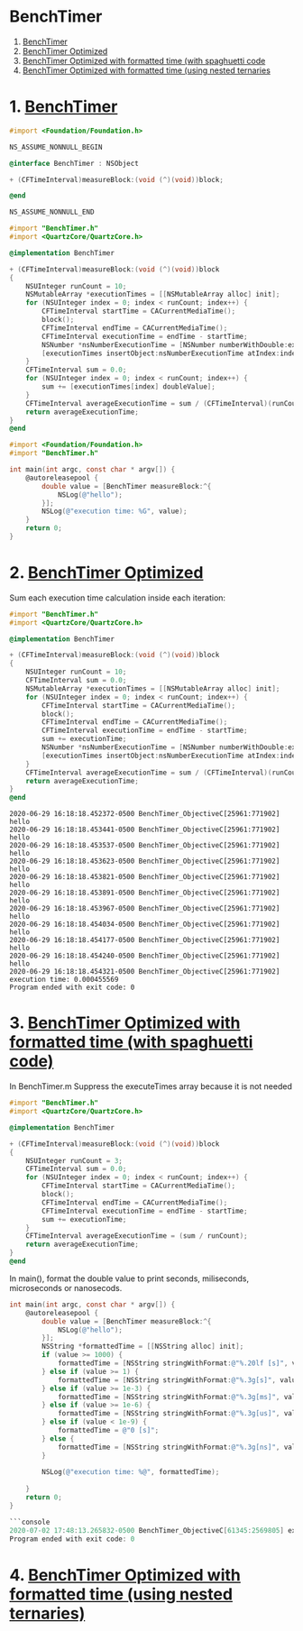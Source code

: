 # BenchTimer

1. [BenchTimer](https://github.com/c4arl0s/AlgorithmsAndDataStructuresInSwift/tree/master/ProjectsObjectiveC#1-benchtimer)
2. [BenchTimer Optimized](https://github.com/c4arl0s/AlgorithmsAndDataStructuresInSwift/tree/master/ProjectsObjectiveC#2-benchtimer-optimized)
3. [BenchTimer Optimized with formatted time (with spaghuetti code]()
4. [BenchTimer Optimized with formatted time (using nested ternaries]()


# 1. [BenchTimer]()

```objective-c
#import <Foundation/Foundation.h>

NS_ASSUME_NONNULL_BEGIN

@interface BenchTimer : NSObject

+ (CFTimeInterval)measureBlock:(void (^)(void))block;

@end

NS_ASSUME_NONNULL_END
```

```objective-c
#import "BenchTimer.h"
#import <QuartzCore/QuartzCore.h>

@implementation BenchTimer

+ (CFTimeInterval)measureBlock:(void (^)(void))block
{
    NSUInteger runCount = 10;
    NSMutableArray *executionTimes = [[NSMutableArray alloc] init];
    for (NSUInteger index = 0; index < runCount; index++) {
        CFTimeInterval startTime = CACurrentMediaTime();
        block();
        CFTimeInterval endTime = CACurrentMediaTime();
        CFTimeInterval executionTime = endTime - startTime;
        NSNumber *nsNumberExecutionTime = [NSNumber numberWithDouble:executionTime];
        [executionTimes insertObject:nsNumberExecutionTime atIndex:index];
    }
    CFTimeInterval sum = 0.0;
    for (NSUInteger index = 0; index < runCount; index++) {
        sum += [executionTimes[index] doubleValue];
    }
    CFTimeInterval averageExecutionTime = sum / (CFTimeInterval)(runCount);
    return averageExecutionTime;
}
@end
```

```objective-c
#import <Foundation/Foundation.h>
#import "BenchTimer.h"

int main(int argc, const char * argv[]) {
    @autoreleasepool {
        double value = [BenchTimer measureBlock:^{
            NSLog(@"hello");
        }];
        NSLog(@"execution time: %G", value);
    }
    return 0;
}
```


# 2. [BenchTimer Optimized]()

Sum each execution time calculation inside each iteration:

```objective-c
#import "BenchTimer.h"
#import <QuartzCore/QuartzCore.h>

@implementation BenchTimer

+ (CFTimeInterval)measureBlock:(void (^)(void))block
{
    NSUInteger runCount = 10;
    CFTimeInterval sum = 0.0;
    NSMutableArray *executionTimes = [[NSMutableArray alloc] init];
    for (NSUInteger index = 0; index < runCount; index++) {
        CFTimeInterval startTime = CACurrentMediaTime();
        block();
        CFTimeInterval endTime = CACurrentMediaTime();
        CFTimeInterval executionTime = endTime - startTime;
        sum += executionTime;
        NSNumber *nsNumberExecutionTime = [NSNumber numberWithDouble:executionTime];
        [executionTimes insertObject:nsNumberExecutionTime atIndex:index];
    }
    CFTimeInterval averageExecutionTime = sum / (CFTimeInterval)(runCount);
    return averageExecutionTime;
}
@end
```

```console
2020-06-29 16:18:18.452372-0500 BenchTimer_ObjectiveC[25961:771902] hello
2020-06-29 16:18:18.453441-0500 BenchTimer_ObjectiveC[25961:771902] hello
2020-06-29 16:18:18.453537-0500 BenchTimer_ObjectiveC[25961:771902] hello
2020-06-29 16:18:18.453623-0500 BenchTimer_ObjectiveC[25961:771902] hello
2020-06-29 16:18:18.453821-0500 BenchTimer_ObjectiveC[25961:771902] hello
2020-06-29 16:18:18.453891-0500 BenchTimer_ObjectiveC[25961:771902] hello
2020-06-29 16:18:18.453967-0500 BenchTimer_ObjectiveC[25961:771902] hello
2020-06-29 16:18:18.454034-0500 BenchTimer_ObjectiveC[25961:771902] hello
2020-06-29 16:18:18.454177-0500 BenchTimer_ObjectiveC[25961:771902] hello
2020-06-29 16:18:18.454240-0500 BenchTimer_ObjectiveC[25961:771902] hello
2020-06-29 16:18:18.454321-0500 BenchTimer_ObjectiveC[25961:771902] execution time: 0.000455569
Program ended with exit code: 0
```

# 3. [BenchTimer Optimized with formatted time (with spaghuetti code)]()

In BenchTimer.m Suppress the executeTimes array because it is not needed

```objective-c
#import "BenchTimer.h"
#import <QuartzCore/QuartzCore.h>

@implementation BenchTimer

+ (CFTimeInterval)measureBlock:(void (^)(void))block
{
    NSUInteger runCount = 3;
    CFTimeInterval sum = 0.0;
    for (NSUInteger index = 0; index < runCount; index++) {
        CFTimeInterval startTime = CACurrentMediaTime();
        block();
        CFTimeInterval endTime = CACurrentMediaTime();
        CFTimeInterval executionTime = endTime - startTime;
        sum += executionTime;
    }
    CFTimeInterval averageExecutionTime = (sum / runCount);
    return averageExecutionTime;
}
@end
```

In main(), format the double value to print seconds, miliseconds, microseconds or nanosecods.

```objective-c
int main(int argc, const char * argv[]) {
    @autoreleasepool {
        double value = [BenchTimer measureBlock:^{
            NSLog(@"hello");
        }];
        NSString *formattedTime = [[NSString alloc] init];
        if (value >= 1000) {
            formattedTime = [NSString stringWithFormat:@"%.20lf [s]", value];
        } else if (value >= 1) {
            formattedTime = [NSString stringWithFormat:@"%.3g[s]", value];
        } else if (value >= 1e-3) {
            formattedTime = [NSString stringWithFormat:@"%.3g[ms]", value*1e3];
        } else if (value >= 1e-6) {
            formattedTime = [NSString stringWithFormat:@"%.3g[us]", value*1e6];
        } else if (value < 1e-9) {
            formattedTime = @"0 [s]";
        } else {
            formattedTime = [NSString stringWithFormat:@"%.3g[ns]", value*1e9];
        }
    
        NSLog(@"execution time: %@", formattedTime);
        
    }
    return 0;
}

```console
2020-07-02 17:48:13.265832-0500 BenchTimer_ObjectiveC[61345:2569805] execution time: 162us
Program ended with exit code: 0
```

# 4. [BenchTimer Optimized with formatted time (using nested ternaries)]()
